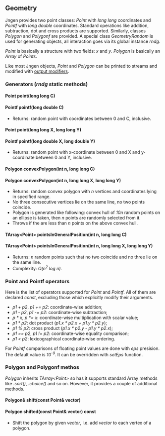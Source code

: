 ## Geometry

Jngen provides two point classes: *Point* with *long long* coordinates and *Pointf* with *long double* coordinates. Standard operations like addition, subtraction, dot and cross products are supported. Similarly, classes *Polygon* and *Polygonf* are provided. A special class *GeometryRandom* is used for generating objects, all interaction goes via its global instance *rndg*.

*Point* is basically a structure with two fields: *x* and *y*. *Polygon* is basically an *Array* of *Points*.

Like most Jngen objects, *Point* and *Polygon* can be printed to streams and modified with [output modifiers](printers.md).

### Generators (*rndg* static methods)
#### Point point(long long C)
#### Pointf pointf(long double C)
* Returns: random point with coordinates between 0 and C, inclusive.

#### Point point(long long X, long long Y)
#### Pointf pointf(long double X, long double Y)
* Returns: random point with x-coordinate between 0 and X and y-coordinate between 0 and Y, inclusive.

#### Polygon convexPolygon(int n, long long C)
#### Polygon convexPolygon(int n, long long X, long long Y)
* Returns: random convex polygon with *n* vertices and coordinates lying in specified range.
* No three consecutive vertices lie on the same line, no two points coincide.
* Polygon is generated like following: convex hull of *10n* random points on an ellipse is taken,
    then *n* points are randomly selected from it.
* Throws if the are less than *n* points on the above convex hull.

#### TArray&lt;Point> pointsInGeneralPosition(int n, long long C)
#### TArray&lt;Point> pointsInGeneralPosition(int n, long long X, long long Y)
* Returns: *n* random points such that no two coincide and no three lie on the same line.
* Complexity: *O(n<sup>2</sup> log n)*.

### Point and Pointf operators
Here is the list of operators supported for *Point* and *Pointf*. All of them are declared *const*, excluding those which explicitly modify their arguments.

* _p1 + p2_, _p1 += p2_: coordinate-wise addition;
* _p1 - p2_, _p1 -= p2_: coordinate-wise subtraction;
* _p * x_, _p *= x_: coordinate-wise multiplication with scalar value;
* _p1 * p2_: dot product (_p1.x * p2.x + p1.y * p2.y_);
* _p1 % p2_: cross product (_p1.x * p2.y - p1.y * p2.x_);
* _p1 == p2_, _p1 != p2_: coordinate-wise equality comparison;
* _p1 < p2_: lexicographical coordinate-wise ordering.

For *Pointf* comparisons of floating point values are done with *eps* presision. The default value is *10<sup>-9</sup>*. It can be overridden with *setEps* function.

### Polygon and Polygonf methos
*Polygon* inherits *TArray&lt;Point>* so has it supports standard Array methods like *.sort()*, *.choice()* and so on. However, it provides a couple of additional methods.

#### Polygon& shift(const Point& vector)
#### Polygon shifted(const Point& vector) const
* Shift the polygon by given *vector*, i.e. add *vector* to each vertex of a polygon.
